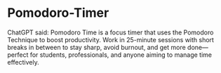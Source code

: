 # Pomodoro-Timer
ChatGPT said: Pomodoro Time is a focus timer that uses the Pomodoro Technique to boost productivity. Work in 25-minute sessions with short breaks in between to stay sharp, avoid burnout, and get more done—perfect for students, professionals, and anyone aiming to manage time effectively.
